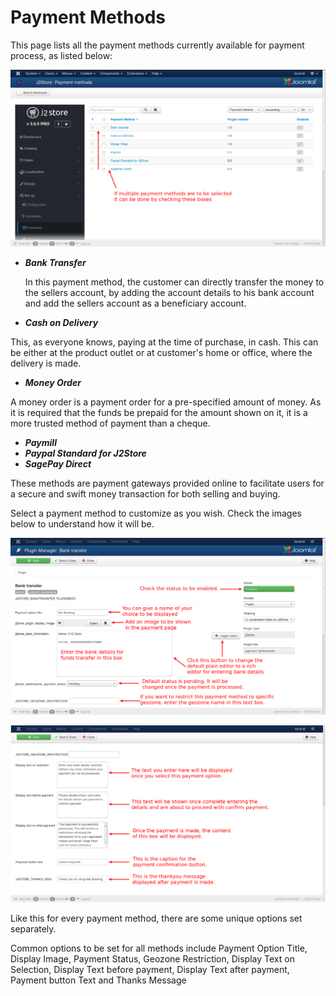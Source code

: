 # Payment Methods

This page lists all the payment methods currently available for payment process, as listed below:

![Payment Methods](Payment_Methods.png)

* ***Bank Transfer***

    In this payment method, the customer can directly transfer the money to the sellers account, by adding the account details to his bank account and add the sellers account as a beneficiary account.

* ***Cash on Delivery***

This, as everyone knows, paying at the time of purchase, in cash. This can be either at the product outlet or at customer's home or office, where the delivery is made.

* ***Money Order***

A money order is a payment order for a pre-specified amount of money. As it is required that the funds be prepaid for the amount shown on it, it is a more trusted method of payment than a cheque.

* ***Paymill***
* ***Paypal Standard for J2Store***
* ***SagePay Direct***

These methods are payment gateways provided online to facilitate users for a secure and swift money transaction for both selling and buying.

Select a payment method to customize as you wish. Check the images below to understand how it will be.

![Customize 1](pay_method1.png)

![Customize 2](pay_method2.png)

Like this for every payment method, there are some unique options set separately.

Common options to be set for all methods include Payment Option Title, Display Image, Payment Status, Geozone Restriction, Display Text on Selection, Display Text before payment, Display Text after payment, Payment button Text and Thanks Message

